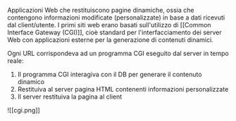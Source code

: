 Applicazioni Web che restituiscono pagine dinamiche, ossia che contengono informazioni modificate (personalizzate) in base a dati ricevuti dal client/utente. I primi siti web erano basati sull'utilizzo di [[Common Interface Gateway (CGI)]], cioè standard per l'interfacciamento dei server Web con applicazioni esterne per la generazione di contenuti dinamici.

Ogni URL corrispondeva ad un programma CGI eseguito dal server in tempo reale:  
1. Il programma CGI interagiva con il DB per generare il contenuto dinamico
2. Restituiva al server pagina HTML contenenti informazioni personalizzate 
3. Il server restituiva la pagina al client

![[cgi.png]]

